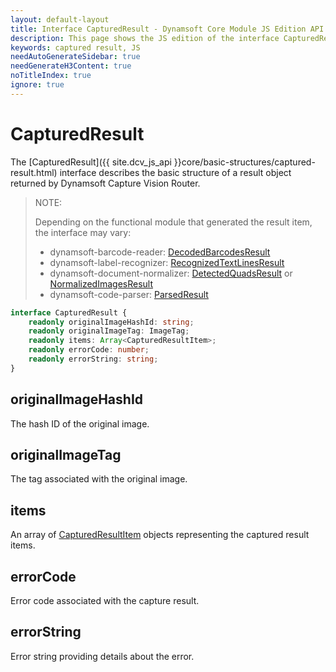 ```yaml
---
layout: default-layout
title: Interface CapturedResult - Dynamsoft Core Module JS Edition API Reference
description: This page shows the JS edition of the interface CapturedResult in Dynamsoft Core Module.
keywords: captured result, JS
needAutoGenerateSidebar: true
needGenerateH3Content: true
noTitleIndex: true
ignore: true
---
```


# CapturedResult

The [CapturedResult]({{ site.dcv_js_api }}core/basic-structures/captured-result.html) interface describes the basic structure of a result object returned by Dynamsoft Capture Vision Router.

> NOTE: 
> 
> Depending on the functional module that generated the result item, the interface may vary:
> 
> * dynamsoft-barcode-reader: [DecodedBarcodesResult](https://www.dynamsoft.com/barcode-reader/docs/web/programming/javascript/api-reference/interfaces/decoded-barcodes-result.html)
> * dynamsoft-label-recognizer: [RecognizedTextLinesResult](https://www.dynamsoft.com/label-recognition/docs/web/programming/javascript/api-reference/interfaces/recognized-textlines-result.html)
> * dynamsoft-document-normalizer: [DetectedQuadsResult](https://www.dynamsoft.com/document-normalizer/docs/web/programming/javascript/api-reference/interfaces/detected-quads-result.html) or [NormalizedImagesResult](https://www.dynamsoft.com/document-normalizer/docs/web/programming/javascript/api-reference/interfaces/normalized-images-result.html)
> * dynamsoft-code-parser: [ParsedResult](https://www.dynamsoft.com/code-parser/docs/web/programming/javascript/api-reference/interfaces/parsed-result.html)

```typescript
interface CapturedResult {
    readonly originalImageHashId: string;
    readonly originalImageTag: ImageTag;
    readonly items: Array<CapturedResultItem>;
    readonly errorCode: number;
    readonly errorString: string;
}
```

## originalImageHashId

The hash ID of the original image.

## originalImageTag

The tag associated with the original image.

## items

An array of [CapturedResultItem](./captured-result-item.md) objects representing the captured result items.

## errorCode

Error code associated with the capture result.

## errorString

Error string providing details about the error.
